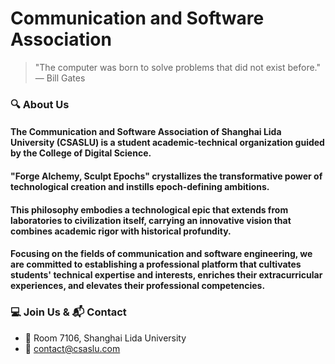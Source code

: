 # Communication and Software Association

> "The computer was born to solve problems that did not exist before." — Bill Gates

### 🔍 About Us
#### The Communication and Software Association of Shanghai Lida University (**CSASLU**) is a student academic-technical organization guided by the College of Digital Science. 
#### "Forge Alchemy, Sculpt Epochs" crystallizes the transformative power of technological creation and instills epoch-defining ambitions. 
#### This philosophy embodies a technological epic that extends from laboratories to civilization itself, carrying an innovative vision that combines academic rigor with historical profundity.
#### Focusing on the fields of communication and software engineering, we are committed to establishing a professional platform that cultivates students' technical expertise and interests, enriches their extracurricular experiences, and elevates their professional competencies.

### 💻 Join Us & 📬 Contact

- 📍 Room 7106, Shanghai Lida University
- 📧 contact@csaslu.com
